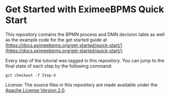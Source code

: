 # Get Started with EximeeBPMS Quick Start

This repository contains the BPMN process and DMN decision table as well as the example code for the get started guide at [https://docs.eximeebpms.org/get-started/quick-start/](https://docs.eximeebpms.org/get-started/quick-start/).

Every step of the tutorial was tagged in this repository. You can jump to the final state of each step by the following command:

```
git checkout -f Step-X
```
License: The source files in this repository are made available under the [Apache License Version 2.0](./LICENSE).
